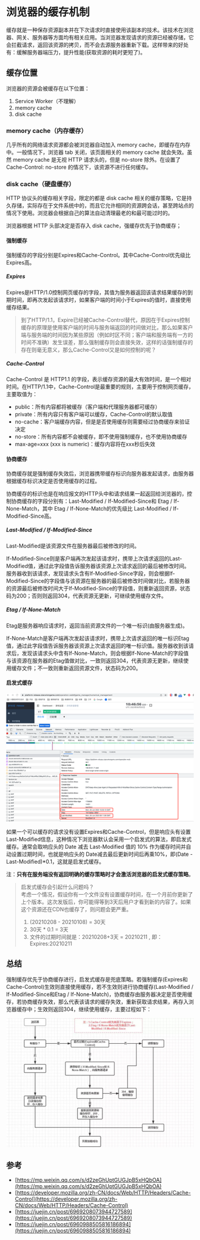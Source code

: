 # 浏览器的缓存机制

缓存就是一种保存资源副本并在下次请求时直接使用该副本的技术。该技术在浏览器、网关、服务器等方面均有相关应用。当浏览器发现请求的资源已经被存储，它会拦截请求，返回该资源的拷贝，而不会去源服务器重新下载。这样带来的好处有：缓解服务器端压力，提升性能(获取资源的耗时更短了)。

## 缓存位置

浏览器的资源会被缓存在以下位置：

1. Service Worker（不理解）
2. memory cache
3. disk cache

### memory cache（内存缓存）

几乎所有的网络请求资源都会被浏览器自动加入 memory cache，即缓存在内存中。一般情况下，浏览器 tab 关闭，该页面相关的 memory cache 就会失效。虽然 memory cache 是无视 HTTP 请求头的，但是 no-store 除外。在设置了 Cache-Control: no-store 的情况下，该资源不进行任何缓存。

### disk cache（硬盘缓存）

HTTP 协议头的缓存相关字段，限定的都是 disk cache 相关的缓存策略，它是持久存储，实际存在于文件系统中的，而且它允许相同的资源跨会话，甚至跨站点的情况下使用。浏览器会根据自己的算法自动清理最老的和最可能过时的。

浏览器根据 HTTP 头部决定是否存入 disk cache，强缓存优先于协商缓存；

#### 强制缓存

强制缓存的字段分别是Expires和Cache-Control。其中Cache-Control优先级比Expires高。

##### Expires

Expires是HTTP/1.0控制网页缓存的字段，其值为服务器返回该请求结果缓存的到期时间，即再次发起该请求时，如果客户端的时间小于Expires的值时，直接使用缓存结果。

>到了HTTP/1.1，Expire已经被Cache-Control替代，原因在于Expires控制缓存的原理是使用客户端的时间与服务端返回的时间做对比，那么如果客户端与服务端的时间因为某些原因（例如时区不同；客户端和服务端有一方的时间不准确）发生误差，那么强制缓存则会直接失效，这样的话强制缓存的存在则毫无意义，那么Cache-Control又是如何控制的呢？

##### Cache-Control

Cache-Control 是 HTTP1.1 的字段，表示缓存资源的最大有效时间，是一个相对时间。在HTTP/1.1中，Cache-Control是最重要的规则，主要用于控制网页缓存，主要取值为：  

* public：所有内容都将被缓存（客户端和代理服务器都可缓存）
* private：所有内容只有客户端可以缓存，Cache-Control的默认取值
* no-cache：客户端缓存内容，但是是否使用缓存则需要经过协商缓存来验证决定
* no-store：所有内容都不会被缓存，即不使用强制缓存，也不使用协商缓存
* max-age=xxx (xxx is numeric)：缓存内容将在xxx秒后失效

#### 协商缓存

协商缓存就是强制缓存失效后，浏览器携带缓存标识向服务器发起请求，由服务器根据缓存标识决定是否使用缓存的过程。

协商缓存的标识也是在响应报文的HTTP头中和请求结果一起返回给浏览器的，控制协商缓存的字段分别有：Last-Modified / If-Modified-Since和 Etag / If-None-Match，其中 Etag / If-None-Match的优先级比 Last-Modified / If-Modified-Since高。

##### Last-Modified / If-Modified-Since

Last-Modified是该资源文件在服务器最后被修改的时间。

If-Modified-Since则是客户端再次发起该请求时，携带上次请求返回的Last-Modified值，通过此字段值告诉服务器该资源上次请求返回的最后被修改时间。服务器收到该请求，发现请求头含有If-Modified-Since字段，则会根据If-Modified-Since的字段值与该资源在服务器的最后被修改时间做对比，若服务器的资源最后被修改时间大于If-Modified-Since的字段值，则重新返回资源，状态码为200；否则则返回304，代表资源无更新，可继续使用缓存文件。

##### Etag / If-None-Match

Etag是服务器响应请求时，返回当前资源文件的一个唯一标识(由服务器生成)。

If-None-Match是客户端再次发起该请求时，携带上次请求返回的唯一标识Etag值，通过此字段值告诉服务器该资源上次请求返回的唯一标识值。服务器收到该请求后，发现该请求头中含有If-None-Match，则会根据If-None-Match的字段值与该资源在服务器的Etag值做对比，一致则返回304，代表资源无更新，继续使用缓存文件；不一致则重新返回资源文件，状态码为200。

#### 启发式缓存

![](./启发式缓存.png)

如果一个可以缓存的请求没有设置Expires和Cache-Control，但是响应头有设置Last-Modified信息，这种情况下浏览器默认会采用一个启发式的算法，即启发式缓存。通常会取响应头的 Date 减去 Last-Modified 值的 10% 作为缓存时间并自动设置过期时间，也就是响应头的 Date减去最后更新时间后再乘10%，即(Date - Last-Modified)*0.1，这就是启发式缓存。

注：**只有在服务端没有返回明确的缓存策略时才会激活浏览器的启发式缓存策略**。

> 启发式缓存会引起什么问题吗？  
> 考虑一个情况，假设你有一个文件没有设置缓存时间，在一个月前你更新了上个版本。这次发版后，你可能得等到3天后用户才看到新的内容了。如果这个资源还在CDN也缓存了，则问题会更严重。  
> 1. (20210208 - 20210108) = 30天  
> 2. 30天 * 0.1 = 3天  
> 3. 文件的过期时间就是：20210208+3天 = 20210211  , 即：Expires:20210211

## 总结

强制缓存优先于协商缓存进行，启发式缓存是兜底策略。若强制缓存(Expires和Cache-Control)生效则直接使用缓存，若不生效则进行协商缓存(Last-Modified / If-Modified-Since和Etag / If-None-Match)，协商缓存由服务器决定是否使用缓存，若协商缓存失效，那么代表该请求的缓存失效，重新获取请求结果，再存入浏览器缓存中；生效则返回304，继续使用缓存，主要过程如下：

![](./1.jpg)


## 参考

* [https://mp.weixin.qq.com/s/d2zeGhUptGUGJpB5xHQbOA](https://mp.weixin.qq.com/s/d2zeGhUptGUGJpB5xHQbOA)
* [https://developer.mozilla.org/zh-CN/docs/Web/HTTP/Headers/Cache-Control](https://developer.mozilla.org/zh-CN/docs/Web/HTTP/Headers/Cache-Control)
* [https://juejin.cn/post/6969208073944727589](https://juejin.cn/post/6969208073944727589)
* [https://juejin.cn/post/6960988505816186894](https://juejin.cn/post/6960988505816186894)
